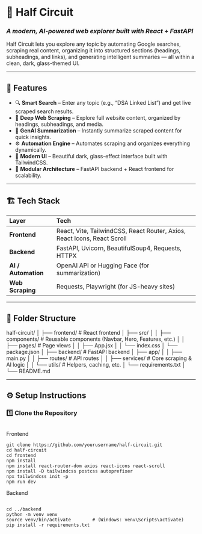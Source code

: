 # 🧠 Half Circuit

### _A modern, AI-powered web explorer built with React + FastAPI_

Half Circuit lets you explore any topic by automating Google searches, scraping real content, organizing it into structured sections (headings, subheadings, and links), and generating intelligent summaries — all within a clean, dark, glass-themed UI.

---

## 🚀 Features

- 🔍 **Smart Search** – Enter any topic (e.g., “DSA Linked List”) and get live scraped search results.  
- 🧾 **Deep Web Scraping** – Explore full website content, organized by headings, subheadings, and media.  
- 🤖 **GenAI Summarization** – Instantly summarize scraped content for quick insights.  
- ⚙️ **Automation Engine** – Automates scraping and organizes everything dynamically.  
- 💎 **Modern UI** – Beautiful dark, glass-effect interface built with TailwindCSS.  
- 🧩 **Modular Architecture** – FastAPI backend + React frontend for scalability.  

---

## 🏗️ Tech Stack

| Layer | Tech |
|:------|:-----|
| **Frontend** | React, Vite, TailwindCSS, React Router, Axios, React Icons, React Scroll |
| **Backend** | FastAPI, Uvicorn, BeautifulSoup4, Requests, HTTPX |
| **AI / Automation** | OpenAI API or Hugging Face (for summarization) |
| **Web Scraping** | Requests, Playwright (for JS-heavy sites) |

---

## 📂 Folder Structure

half-circuit/
│
├── frontend/ # React frontend
│ ├── src/
│ │ ├── components/ # Reusable components (Navbar, Hero, Features, etc.)
│ │ ├── pages/ # Page views
│ │ ├── App.jsx
│ │ └── index.css
│ └── package.json
│
├── backend/ # FastAPI backend
│ ├── app/
│ │ ├── main.py
│ │ ├── routes/ # API routes
│ │ ├── services/ # Core scraping & AI logic
│ │ └── utils/ # Helpers, caching, etc.
│ └── requirements.txt
│
└── README.md


---

## ⚙️ Setup Instructions

### **1️⃣ Clone the Repository**

```bash
```
Frontend
```
git clone https://github.com/yourusername/half-circuit.git
cd half-circuit
cd frontend
npm install
npm install react-router-dom axios react-icons react-scroll
npm install -D tailwindcss postcss autoprefixer
npx tailwindcss init -p
npm run dev

```
Backend
```

cd ../backend
python -m venv venv
source venv/bin/activate        # (Windows: venv\Scripts\activate)
pip install -r requirements.txt
